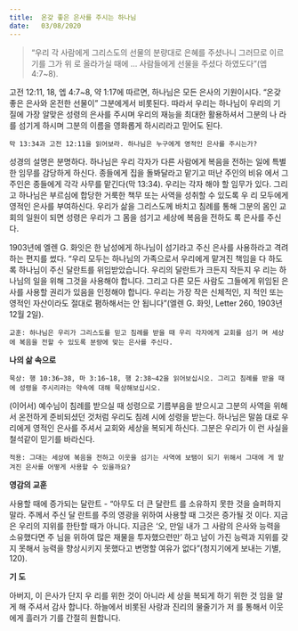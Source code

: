 ```yaml
---
title:  온갖 좋은 은사를 주시는 하나님
date:   03/08/2020
---
```


> <p></p>
> “우리 각 사람에게 그리스도의 선물의 분량대로 은혜를 주셨나니 그러므로 이르기를 그가 위 로 올라가실 때에 … 사람들에게 선물을 주셨다 하였도다”(엡 4:7~8).

고전 12:11, 18, 엡 4:7~8, 약 1:17에 따르면, 하나님은 모든 은사의 기원이시다. “온갖 좋은 은사와 온전한 선물이” 그분에게서 비롯된다. 따라서 우리는 하나님이 우리의 기 질에 가장 알맞은 성령의 은사를 주시며 우리의 재능을 최대한 활용하셔서 그분의 나 라를 섬기게 하시며 그분의 이름을 영화롭게 하시리라고 믿어도 된다.

`막 13:34과 고전 12:11을 읽어보라. 하나님은 누구에게 영적인 은사를 주시는가?`

성경의 설명은 분명하다. 하나님은 우리 각자가 다른 사람에게 복음을 전하는 일에 특별한 임무를 감당하게 하신다. 종들에게 집을 돌봐달라고 맡기고 떠난 주인의 비유 에서 그 주인은 종들에게 각각 사무를 맡긴다(막 13:34). 우리는 각자 해야 할 임무가 있다. 그리고 하나님은 부르심에 합당한 거룩한 책무 또는 사역을 성취할 수 있도록 우 리 모두에게 영적인 은사를 부여하신다. 우리가 삶을 그리스도께 바치고 침례를 통해 그분의 몸인 교회의 일원이 되면 성령은 우리가 그 몸을 섬기고 세상에 복음을 전하도 록 은사를 주신다.

1903년에 엘렌 G. 화잇은 한 남성에게 하나님이 섬기라고 주신 은사를 사용하라고 격려하는 편지를 썼다. “우리 모두는 하나님의 가족으로서 우리에게 맡겨진 책임을 다 하도록 하나님이 주신 달란트를 위임받았습니다. 우리의 달란트가 크든지 작든지 우 리는 하나님의 일을 위해 그것을 사용해야 합니다. 그리고 다른 모든 사람도 그들에게 위임된 은사를 사용할 권리가 있음을 인정해야 합니다. 우리는 가장 작은 신체적인, 지 적인 또는 영적인 자산이라도 절대로 폄하해서는 안 됩니다”(엘렌 G. 화잇, Letter 260, 1903년 12월 2일).

`교훈: 하나님은 우리가 그리스도를 믿고 침례를 받을 때 우리 각자에게 교회를 섬기 며 세상에 복음을 전할 수 있도록 분량에 맞는 은사를 주신다.`

**나의 삶 속으로**

`묵상: 행 10:36~38, 마 3:16~18, 행 2:38~42을 읽어보십시오. 그리고 침례를 받을 때에 성령을 주시리라는 약속에 대해 묵상해보십시오.`

(이어서) 예수님이 침례를 받으실 때 성령으로 기름부음을 받으시고 그분의 사역을 위해서 온전하게 준비되셨던 것처럼 우리도 침례 시에 성령을 받는다. 하나님은 말씀 대로 우리에게 영적인 은사를 주셔서 교회와 세상을 복되게 하신다. 그분은 우리가 이 런 사실을 철석같이 믿기를 바라신다.

`적용: 그대는 세상에 복음을 전하고 이웃을 섬기는 사역에 보탬이 되기 위해서 그대에 게 맡겨진 은사를 어떻게 사용할 수 있을까요?`

**영감의 교훈**                                                     

사용할 때에 증가되는 달란트 - “아무도 더 큰 달란트 를 소유하지 못한 것을 슬퍼하지 말라. 주께서 주신 달 란트를 주의 영광을 위하여 사용할 때 그것은 증가될 것 이다. 지금은 우리의 지위를 한탄할 때가 아니다. 지금은 ‘오, 만일 내가 그 사람의 은사와 능력을 소유했다면 주 님을 위하여 많은 재물을 투자했으련만’ 하고 남이 가진 능력과 지위를 갖지 못해서 능력을 향상시키지 못했다고 변명할 여유가 없다”(청지기에게 보내는 기별, 120).

**기 도**

아버지, 이 은사가 단지 우 리를 위한 것이 아니라 세 상을 복되게 하기 위한 것 임을 알게 해 주셔서 감사 합니다. 하늘에서 비롯된 사랑과 진리의 물줄기가 저 를 통해서 이웃에게 흘러가 기를 간절히 원합니다.